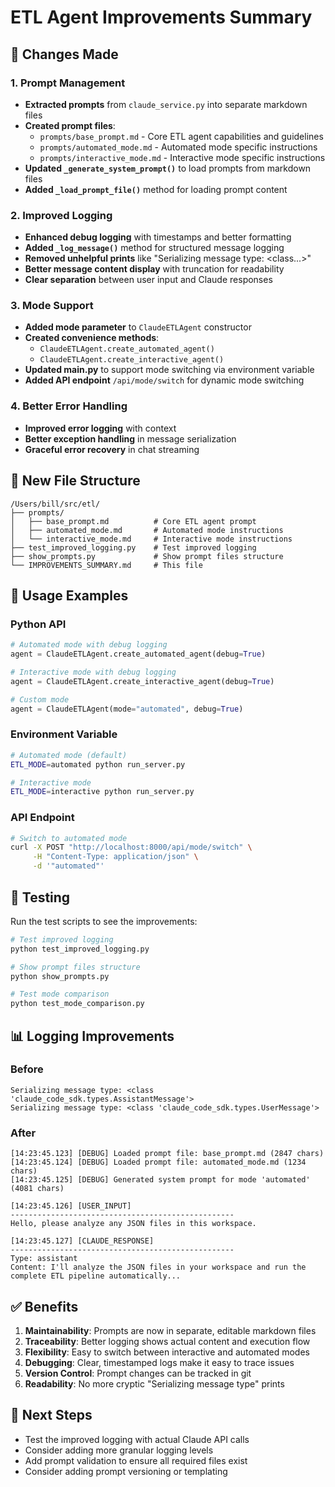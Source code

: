 # ETL Agent Improvements Summary

## 🎯 Changes Made

### 1. Prompt Management
- **Extracted prompts** from `claude_service.py` into separate markdown files
- **Created prompt files**:
  - `prompts/base_prompt.md` - Core ETL agent capabilities and guidelines
  - `prompts/automated_mode.md` - Automated mode specific instructions
  - `prompts/interactive_mode.md` - Interactive mode specific instructions
- **Updated `_generate_system_prompt()`** to load prompts from markdown files
- **Added `_load_prompt_file()`** method for loading prompt content

### 2. Improved Logging
- **Enhanced debug logging** with timestamps and better formatting
- **Added `_log_message()`** method for structured message logging
- **Removed unhelpful prints** like "Serializing message type: <class...>"
- **Better message content display** with truncation for readability
- **Clear separation** between user input and Claude responses

### 3. Mode Support
- **Added mode parameter** to `ClaudeETLAgent` constructor
- **Created convenience methods**:
  - `ClaudeETLAgent.create_automated_agent()`
  - `ClaudeETLAgent.create_interactive_agent()`
- **Updated main.py** to support mode switching via environment variable
- **Added API endpoint** `/api/mode/switch` for dynamic mode switching

### 4. Better Error Handling
- **Improved error logging** with context
- **Better exception handling** in message serialization
- **Graceful error recovery** in chat streaming

## 📁 New File Structure

```
/Users/bill/src/etl/
├── prompts/
│   ├── base_prompt.md          # Core ETL agent prompt
│   ├── automated_mode.md       # Automated mode instructions
│   └── interactive_mode.md     # Interactive mode instructions
├── test_improved_logging.py    # Test improved logging
├── show_prompts.py             # Show prompt files structure
└── IMPROVEMENTS_SUMMARY.md     # This file
```

## 🔧 Usage Examples

### Python API
```python
# Automated mode with debug logging
agent = ClaudeETLAgent.create_automated_agent(debug=True)

# Interactive mode with debug logging  
agent = ClaudeETLAgent.create_interactive_agent(debug=True)

# Custom mode
agent = ClaudeETLAgent(mode="automated", debug=True)
```

### Environment Variable
```bash
# Automated mode (default)
ETL_MODE=automated python run_server.py

# Interactive mode
ETL_MODE=interactive python run_server.py
```

### API Endpoint
```bash
# Switch to automated mode
curl -X POST "http://localhost:8000/api/mode/switch" \
     -H "Content-Type: application/json" \
     -d '"automated"'
```

## 🧪 Testing

Run the test scripts to see the improvements:

```bash
# Test improved logging
python test_improved_logging.py

# Show prompt files structure
python show_prompts.py

# Test mode comparison
python test_mode_comparison.py
```

## 📊 Logging Improvements

### Before
```
Serializing message type: <class 'claude_code_sdk.types.AssistantMessage'>
Serializing message type: <class 'claude_code_sdk.types.UserMessage'>
```

### After
```
[14:23:45.123] [DEBUG] Loaded prompt file: base_prompt.md (2847 chars)
[14:23:45.124] [DEBUG] Loaded prompt file: automated_mode.md (1234 chars)
[14:23:45.125] [DEBUG] Generated system prompt for mode 'automated' (4081 chars)

[14:23:45.126] [USER_INPUT]
--------------------------------------------------
Hello, please analyze any JSON files in this workspace.

[14:23:45.127] [CLAUDE_RESPONSE]
--------------------------------------------------
Type: assistant
Content: I'll analyze the JSON files in your workspace and run the complete ETL pipeline automatically...
```

## ✅ Benefits

1. **Maintainability**: Prompts are now in separate, editable markdown files
2. **Traceability**: Better logging shows actual content and execution flow
3. **Flexibility**: Easy to switch between interactive and automated modes
4. **Debugging**: Clear, timestamped logs make it easy to trace issues
5. **Version Control**: Prompt changes can be tracked in git
6. **Readability**: No more cryptic "Serializing message type" prints

## 🚀 Next Steps

- Test the improved logging with actual Claude API calls
- Consider adding more granular logging levels
- Add prompt validation to ensure all required files exist
- Consider adding prompt versioning or templating
